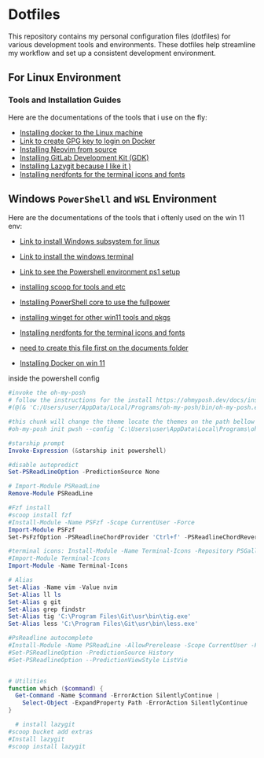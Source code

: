 # Dotfiles
This repository contains my personal configuration files (dotfiles) for various development tools and environments. These dotfiles help streamline my workflow and set up a consistent development environment.



## For Linux Environment
### Tools and Installation Guides  
Here are the documentations of the tools that i use on the fly:

- [Installing docker to the Linux machine](https://docs.docker.com/desktop/setup/install/linux/#kvm-virtualization-support)
- [Link to create GPG key to login on Docker](https://docs.docker.com/desktop/setup/sign-in/#signing-in-with-docker-desktop-for-linux)
- [Installing Neovim from source](https://github.com/nicklm0/dotfiles/blob/master/nvim/install.md)  
- [Installing GitLab Development Kit (GDK)](https://gitlab.com/gitlab-org/gitlab-development-kit)  
- [Installing Lazygit because I like it )](https://github.com/jesseduffield/lazygit)
- [Installing nerdfonts for the terminal icons and fonts](https://www.nerdfonts.com/font-downloads)


## Windows `PowerShell` and `WSL` Environment
Here are the documentations of the tools that i oftenly used on the win 11 env:

- [Link to install Windows subsystem for linux](https://learn.microsoft.com/en-us/windows/wsl/install)
- [Link to install the windows terminal](https://apps.microsoft.com/detail/9n0dx20hk701?hl=en-US&gl=US)
- [Link to see the Powershell environment ps1 setup](https://github.com/nicklm0/dotfiles/blob/master/Powershell_configs/Microsoft.PowerShell_profile.ps1)

- [installing scoop for tools and etc](https://github.com/ScoopInstaller/Scoop#readme)

- [Installing PowerShell core to use the fullpower](https://learn.microsoft.com/en-us/powershell/scripting/install/installing-powershell-on-windows?view=powershell-7.5)

- [installing winget for other win11 tools and pkgs](https://github.com/microsoft/winget-cli)
  
- [Installing nerdfonts for the terminal icons and fonts](https://www.nerdfonts.com/font-downloads)
  
- [need to create this file first on the documents folder](https://github.com/nicklm0/dotfiles/blob/master/Powershell_configs/powershell.config.json)
- [Installing Docker on win 11](https://www.docker.com/)


inside the powershell config
```powershell
#invoke the oh-my-posh
# follow the instructions for the install https://ohmyposh.dev/docs/installation/windows
#(@(& 'C:/Users/user/AppData/Local/Programs/oh-my-posh/bin/oh-my-posh.exe' init pwsh --config='' --print) -join "`n") | Invoke-Expression

#this chunk will change the theme locate the themes on the path bellow this comment
#oh-my-posh init pwsh --config 'C:\Users\user\AppData\Local\Programs\oh-my-posh\themes\amro.omp.json' | Invoke-Expression

#starship prompt 
Invoke-Expression (&starship init powershell)

#disable autopredict 
Set-PSReadLineOption -PredictionSource None

# Import-Module PSReadLine
Remove-Module PSReadLine

#Fzf install
#scoop install fzf
#Install-Module -Name PSFzf -Scope CurrentUser -Force
Import-Module PSFzf
Set-PsFzfOption -PSReadlineChordProvider 'Ctrl+f' -PSReadlineChordReverseHistory 'Ctrl+r'

#terminal icons: Install-Module -Name Terminal-Icons -Repository PSGallary -Force
#Import-Module Terminal-Icons
Import-Module -Name Terminal-Icons

# Alias
Set-Alias -Name vim -Value nvim
Set-Alias ll ls
Set-Alias g git
Set-Alias grep findstr
Set-Alias tig 'C:\Program Files\Git\usr\bin\tig.exe'
Set-Alias less 'C:\Program Files\Git\usr\bin\less.exe'

#PsReadline autocomplete
#Install-Module -Name PSReadLine -AllowPrerelease -Scope CurrentUser -Force -SkipPublisherCheck
#Set-PSReadlineOption -PredictionSource History
#Set-PSReadlineOption --PredictionViewStyle ListVie


# Utilities
function which ($command) {
  Get-Command -Name $command -ErrorAction SilentlyContinue |
    Select-Object -ExpandProperty Path -ErrorAction SilentlyContinue
}

  # install lazygit
#scoop bucket add extras
#Install lazygit
#scoop install lazygit
```
